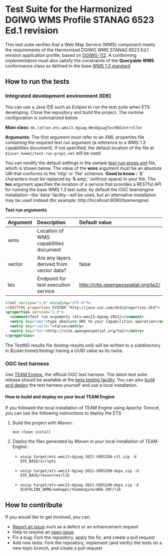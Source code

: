# Test Suite for the Harmonized DGIWG WMS Profile STANAG 6523 Ed.1 revision

This test suite verifies that a Web Map Service (WMS) component meets the requirements of the Harmonized
DGIWG WMS STANAG 6523 Ed.1 revision application profile, based on [DGIWG-112](https://portal.dgiwg.org/files/68226]).
A conforming implementation must also satisfy the constraints of the **Queryable WMS** conformance 
class as defined in the base [WMS 1.3 standard](http://www.opengeospatial.org/standards/wms).


## How to run the tests

### Integrated development environment (IDE)

You can use a Java IDE such as Eclipse to run the test suite when ETS developing. 
Clone the repository and build the project. The runtime configuration is summarized below.

__Main class__: `de.latlon.ets.wms13.dgiwg.WmsDgiwgTestNGController`

__Arguments__: The first argument must refer to an XML properties file containing the 
required test run argument (a reference to a WMS 1.3 capabilities document). If not specified, 
the default location of the file at `${user.home}/test-run-props.xml` will be used.

You can modify the default settings in the sample [test-run-props.xml](src/main/config/test-run-props.xml) 
file, which is shown below. The value of the **wms** argument must be an absolute URI that 
conforms to the 'http' or 'file' schemes. **Good to know :** '&' characters must be replaced by '& amp;' (without space) in your file. 
The **tes** argument specifies the location of 
a service that provides a RESTful API for running the base WMS 1.3 test suite; by default 
the OGC teamengine installation--the 'beta' facility--will be used, but an alternative 
installation may be used instead (for example: http://localhost:8080/teamengine).

**Test run arguments** 

|Argument  |Description  |Default value  |
|:---------|:------------|:---------------|
|wms  |Location of WMS capabilities document  |
|vector  |Are any layers derived from vector data?  |false
|tes |Endpoint for test execution service  |http://cite.opengeospatial.org/te2/


```xml
<?xml version="1.0" encoding="UTF-8"?>
<!DOCTYPE properties SYSTEM "http://java.sun.com/dtd/properties.dtd">
<properties version="1.0">
  <comment>Test run arguments (ets-wms13-dgiwg-2021)</comment>
  <entry key="wms">type absolute URI to your Capabilities operation</entry>
  <entry key="vector">false</entry>
  <entry key="tes">http://cite.opengeospatial.org/te2/</entry>
</properties>
```

The TestNG results file (testng-results.xml) will be written to a subdirectory 
in ${user.home}/testng/ having a UUID value as its name.


### OGC test harness

Use [TEAM Engine](https://github.com/opengeospatial/teamengine), the official 
OGC test harness. The latest test suite release should be available at the 
[beta testing facility](http://cite.opengeospatial.org/te2/). You can also 
[build and deploy](https://github.com/opengeospatial/teamengine) the test 
harness yourself and use a local installation.

#### How to build and deploy on your local TEAM Engine

If you followed the local installation of TEAM Engine using _Apache Tomcat_, you can use the following instructions to deploy the ETS:

1. Build the project with  _Maven_ :

	`mvn clean install`

2. Deploy the files generated by  _Maven_  in your local installation of TEAM Engine :

	- `unzip target/ets-wms13-dgiwg-2021-VERSION-ctl.zip -d $TE_BASE/scripts`
	
	- `unzip target/ets-wms13-dgiwg-2021-VERSION-deps.zip -d $TE_BASE/resources/lib`

	- `unzip target/ets-wms13-dgiwg-2021-VERSION-deps.zip -d $CATALINA_HOME/webapps/teamengine/WEB-INF/lib`
	



## How to contribute

If you would like to get involved, you can:

* [Report an issue](https://github.com/CESTA-centre/ets-wms13-dgiwg-2021/issues) such as a defect or an 
enhancement request
* Help to resolve an [open issue](https://github.com/CESTA-centre/ets-wms13-dgiwg-2021/issues?q=is%3Aopen)
* Fix a bug: Fork the repository, apply the fix, and create a pull request
* Add new tests: Fork the repository, implement (and verify) the tests on a new topic branch, 
and create a pull request
